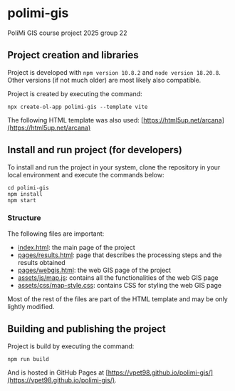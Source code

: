 # polimi-gis
PoliMi GIS course project 2025 group 22

## Project creation and libraries
Project is developed with `npm version 10.8.2` and `node version 18.20.8`. Other versions (if not much older) are most likely also compatible.

Project is created by executing the command:
```
npx create-ol-app polimi-gis --template vite
```

The following HTML template was also used: [https://html5up.net/arcana](https://html5up.net/arcana)

## Install and run project (for developers)
To install and run the project in your system, clone the repository in your local environment and execute the commands below:
```
cd polimi-gis
npm install
npm start
```

### Structure
The following files are important:
- [index.html](index.html): the main page of the project
- [pages/results.html](pages/results.html): page that describes the processing steps and the results obtained
- [pages/webgis.html](pages/webgis.html): the web GIS page of the project
- [assets/js/map.js](assets/js/map.js): contains all the functionalities of the web GIS page
- [assets/css/map-style.css](assets/css/map-style.css): contains CSS for styling the web GIS page

Most of the rest of the files are part of the HTML template and may be only lightly modified.

## Building and publishing the project
Project is build by executing the command:
```
npm run build
```
And is hosted in GitHub Pages at [https://vpet98.github.io/polimi-gis/](https://vpet98.github.io/polimi-gis/).